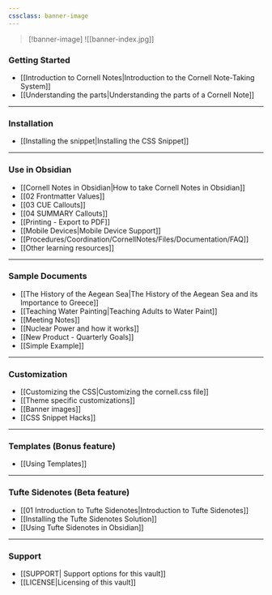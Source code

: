 ```yaml
---
cssclass: banner-image
---
```

>[!banner-image] ![[banner-index.jpg]]

### Getting Started 
* [[Introduction to Cornell Notes|Introduction to the Cornell Note-Taking System]]
* [[Understanding the parts|Understanding the parts of a Cornell Note]]

---

### Installation
- [[Installing the snippet|Installing the CSS Snippet]]

---
### Use in Obsidian
* [[Cornell Notes in Obsidian|How to take Cornell Notes in Obsidian]]
* [[02 Frontmatter Values]]
* [[03 CUE Callouts]]
* [[04 SUMMARY Callouts]]
* [[Printing - Export to PDF]]
* [[Mobile Devices|Mobile Device Support]]
* [[Procedures/Coordination/CornellNotes/Files/Documentation/FAQ]]
* [[Other learning resources]]
---
### Sample Documents
- [[The History of the Aegean Sea|The History of the Aegean Sea and its Importance to Greece]]
- [[Teaching Water Painting|Teaching Adults to Water Paint]]
- [[Meeting Notes]]
- [[Nuclear Power and how it works]]
- [[New Product - Quarterly Goals]]
- [[Simple Example]]
---
### Customization
- [[Customizing the CSS|Customizing the cornell.css file]]
- [[Theme specific customizations]]
- [[Banner images]]
- [[CSS Snippet Hacks]]
---
### Templates (Bonus feature)
- [[Using Templates]]

---
### Tufte Sidenotes (Beta feature)
- [[01 Introduction to Tufte Sidenotes|Introduction to Tufte Sidenotes]]
- [[Installing the Tufte Sidenotes Solution]]
- [[Using Tufte Sidenotes in Obsidian]]

---
### Support
- [[SUPPORT| Support options for this vault]]
- [[LICENSE|Licensing of this vault]]

